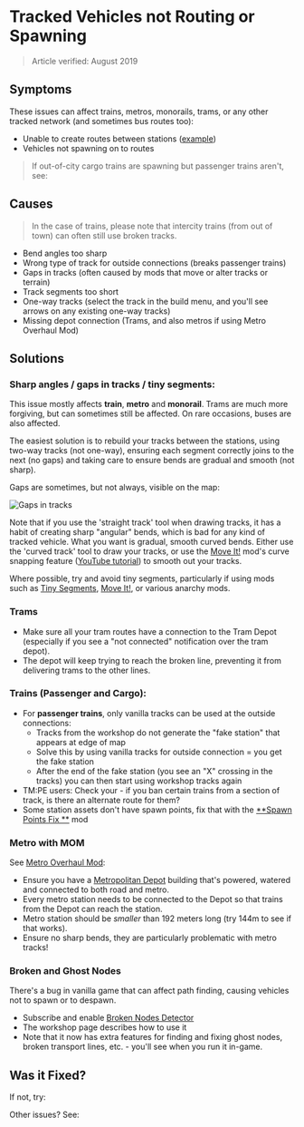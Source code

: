 # Tracked Vehicles not Routing or Spawning

> Article verified: August 2019

## Symptoms

These issues can affect trains, metros, monorails, trams, or any other tracked network (and sometimes bus routes too):

* Unable to create routes between
  stations ([example](https://steamcommunity.com/app/255710/discussions/0/1768134097428152371/))
* Vehicles not spawning on to routes

> If out-of-city cargo trains are spawning but passenger trains aren't,
> see: [](Regional-passenger-trains-not-visiting-city.md)

## Causes

> In the case of trains, please note that intercity trains (from out of town) can often still use broken tracks.

* Bend angles too sharp
* Wrong type of track for outside connections (breaks passenger trains)
* Gaps in tracks (often caused by mods that move or alter tracks or terrain)
* Track segments too short
* One-way tracks (select the track in the build menu, and you'll see arrows on any existing one-way tracks)
* Missing depot connection (Trams, and also metros if using Metro Overhaul Mod)

## Solutions

### Sharp angles / gaps in tracks / tiny segments:

This issue mostly affects **train**, **metro** and **monorail**. Trams are much more forgiving, but can sometimes still
be affected. On rare occasions, buses are also affected.

The easiest solution is to rebuild your tracks between the stations, using two-way tracks (not one-way), ensuring each
segment correctly joins to the next (no gaps) and taking care to ensure bends are gradual and smooth (not sharp).

Gaps are sometimes, but not always, visible on the map:

![Gaps in tracks](picTrackedVehiclesNotSpawning.jpg)

Note that if you use the 'straight track' tool when drawing tracks, it has a habit of creating sharp "angular" bends,
which is bad for any kind of tracked vehicle. What you want is gradual, smooth curved bends. Either use the 'curved
track' tool to draw your tracks, or use
the [Move It!](https://steamcommunity.com/sharedfiles/filedetails/?id=1619685021) mod's curve snapping
feature ([YouTube tutorial](https://www.youtube.com/watch?v=pte_uz-3khg)) to smooth out your tracks.

Where possible, try and avoid tiny segments, particularly if using mods such
as [Tiny Segments](https://steamcommunity.com/sharedfiles/filedetails/?id=1586027591), [Move It!](https://steamcommunity.com/sharedfiles/filedetails/?id=1619685021),
or various anarchy mods.

### Trams

* Make sure all your tram routes have a connection to the Tram Depot (especially if you see a "not connected"
  notification over the tram depot).
* The depot will keep trying to reach the broken line, preventing it from delivering trams to the other lines.

### Trains (Passenger and Cargo):

* For **passenger trains**, only vanilla tracks can be used at the outside connections:
    * Tracks from the workshop do not generate the "fake station" that appears at edge of map
    * Solve this by using vanilla tracks for outside connection = you get the fake station
    * After the end of the fake station (you see an "X" crossing in the tracks) you can then start using workshop tracks
      again
* TM:PE users: Check your [](Vehicle-Restrictions.md) - if you ban certain trains from a section of track, is there an
  alternate route for them?
* Some station assets don't have spawn points, fix that with the [**Spawn Points Fix
  **](https://steamcommunity.com/sharedfiles/filedetails/?id=820157360) mod

### Metro with MOM

See [Metro Overhaul Mod](https://steamcommunity.com/sharedfiles/filedetails/?id=816260433):

* Ensure you have a [Metropolitan Depot](https://steamcommunity.com/sharedfiles/filedetails/?id=816325876) building
  that's powered, watered and connected to both road and metro.
* Every metro station needs to be connected to the Depot so that trains from the Depot can reach the station.
* Metro station should be _smaller_ than 192 meters long (try 144m to see if that works).
* Ensure no sharp bends, they are particularly problematic with metro tracks!

### Broken and Ghost Nodes

There's a bug in vanilla game that can affect path finding, causing vehicles not to spawn or to despawn.

* Subscribe and enable [Broken Nodes Detector](https://steamcommunity.com/sharedfiles/filedetails/?id=1777173984)
* The workshop page describes how to use it
* Note that it now has extra features for finding and fixing ghost nodes, broken transport lines, etc. - you'll see when
  you run it in-game.

## Was it Fixed?

If not, try: [](Vehicles-not-spawning.md)

Other issues? See: [](Troubleshooting.md)